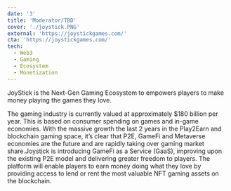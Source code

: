```yaml
---
date: '3'
title: 'Moderator/TBD'
cover: './joystick.PNG'
external: 'https://joystickgames.com/'
cta: 'https://joystickgames.com/'
tech:
  - Web3
  - Gaming
  - Ecosystem
  - Monetization
---
```


JoyStick is the Next-Gen Gaming Ecosystem to empowers players to make money playing the games they love.

The gaming industry is currently valued at approximately $180 billion per year. This is based on consumer spending on games and in-game economies. With the massive growth the last 2 years in the Play2Earn and blockchain gaming space, it’s clear that P2E, GameFi and Metaverse economies are the future and are rapidly taking over gaming market share.Joystick is introducing GameFi as a Service (GaaS), improving upon the existing P2E model and delivering greater freedom to players. The platform will enable players to earn money doing what they love by providing access to lend or rent the most valuable NFT gaming assets on the blockchain.
